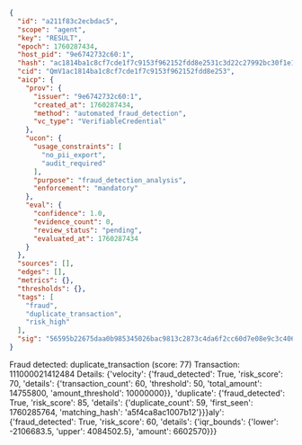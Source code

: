 ```json
{
  "id": "a211f83c2ecbdac5",
  "scope": "agent",
  "key": "RESULT",
  "epoch": 1760287434,
  "host_pid": "9e6742732c60:1",
  "hash": "ac1814ba1c8cf7cde1f7c9153f962152fdd8e2531c3d22c27992bc30f1e15444",
  "cid": "QmV1ac1814ba1c8cf7cde1f7c9153f962152fdd8e253",
  "aicp": {
    "prov": {
      "issuer": "9e6742732c60:1",
      "created_at": 1760287434,
      "method": "automated_fraud_detection",
      "vc_type": "VerifiableCredential"
    },
    "ucon": {
      "usage_constraints": [
        "no_pii_export",
        "audit_required"
      ],
      "purpose": "fraud_detection_analysis",
      "enforcement": "mandatory"
    },
    "eval": {
      "confidence": 1.0,
      "evidence_count": 0,
      "review_status": "pending",
      "evaluated_at": 1760287434
    }
  },
  "sources": [],
  "edges": [],
  "metrics": {},
  "thresholds": {},
  "tags": [
    "fraud",
    "duplicate_transaction",
    "risk_high"
  ],
  "sig": "56595b22675daa0b985345026bac9813c2873c4da6f2cc60d7e08e9c3c406a07"
}
```

Fraud detected: duplicate_transaction (score: 77)
Transaction: 111000021412484
Details: {'velocity': {'fraud_detected': True, 'risk_score': 70, 'details': {'transaction_count': 60, 'threshold': 50, 'total_amount': 14755800, 'amount_threshold': 10000000}}, 'duplicate': {'fraud_detected': True, 'risk_score': 85, 'details': {'duplicate_count': 59, 'first_seen': 1760285764, 'matching_hash': 'a5f4ca8ac1007b12'}}}aly': {'fraud_detected': True, 'risk_score': 60, 'details': {'iqr_bounds': {'lower': -2106683.5, 'upper': 4084502.5}, 'amount': 6602570}}}